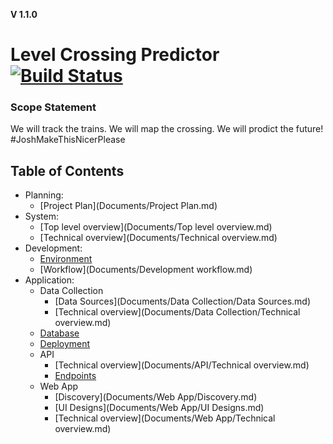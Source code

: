 **V 1.1.0**
# Level Crossing Predictor [![Build Status](https://magnum.travis-ci.com/beakybal4/final-year-project.svg?token=3SrbFjsXZ6b1nrKwyzse&branch=master)](https://magnum.travis-ci.com/beakybal4/final-year-project) 

### Scope Statement
We will track the trains. We will map the crossing. We will prodict the future!
\#JoshMakeThisNicerPlease

## Table of Contents
* Planning:
	* [Project Plan](Documents/Project Plan.md)
* System:
	* [Top level overview](Documents/Top level overview.md)
	* [Technical overview](Documents/Technical overview.md)
* Development:
	* [Environment](Documents/environment.md)
	* [Workflow](Documents/Development workflow.md)
* Application:
	* Data Collection
		* [Data Sources](Documents/Data Collection/Data Sources.md)
		* [Technical overview](Documents/Data Collection/Technical overview.md)
	* [Database](Documents/Database/index.md)
	* [Deployment](Documents/Deployment/index.md)
	* API
		* [Technical overview](Documents/API/Technical overview.md)
		* [Endpoints](Documents/API/Endpoints.md)
	* Web App
		* [Discovery](Documents/Web App/Discovery.md)
		* [UI Designs](Documents/Web App/UI Designs.md)
		* [Technical overview](Documents/Web App/Technical overview.md)
